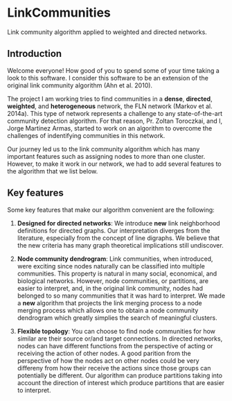 # LinkCommunities
 Link community algorithm applied to weighted and directed networks.

 ## Introduction
 Welcome everyone! How good of you to spend some of your time taking a look to this software. I consider this software to be an extension of the original link community algorithm (Ahn et al. 2010).

 The project I am working tries to find communities in a **dense**, **directed**, **weighted**, and **heterogeneous** network, the FLN network (Markov et al. 2014a). This type of network represents a challenge to any state-of-the-art community detection algorithm. For that reason, Pr. Zoltan Toroczkai, and I, Jorge Martinez Armas, started to work on an algorithm to overcome the challenges of indentifying communities in this network.

 Our journey led us to the link community algorithm which has many important features such as assigning nodes to more than one cluster. However, to make it work in our network, we had to add several features to the algorithm that we list below.

## Key features
Some key features that make our algorithm convenient are the following:

1. **Designed for directed networks**: We introduce **new** link neighborhood definitions for directed graphs. Our interpretation diverges from the literature, especially from the concept of line digraphs. We believe that the new criteria has many graph theoretical implications still undiscover.

2. **Node community dendrogram**: Link communities, when introduced, were exciting since nodes naturally can be classified into multiple communities. This property is natural in many social, economical, and biological networks. However, node communities, or partitions, are easier to interpret, and, in the original link community, nodes had belonged to so many communities that it was hard to interpret. We made a **new** algorithm that projects the link merging process to a node merging process which allows one to obtain a node community dendrogram which greatly simplies the search of meaningful clusters.

3. **Flexible topology**: You can choose to find node communities for how similar are their source or/and target connections. In directed networks, nodes can have different functions from the perspective of acting or receiving the action of other nodes. A good parition from the perspective of how the nodes act on other nodes could be very differeny from how their receive the actions since those groups can potentially be different. Our algorithm can produce partitions taking into account the direction of interest which produce partitions that are easier to interpret.
